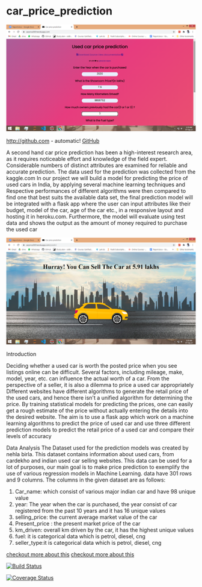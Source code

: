 # car_price_prediction



[![carprice](https://github.com/ajmalbinnizam/car_price_prediction/blob/master/static/images/1.png)](https://carprice369@herokuapp.com)




http://github.com - automatic!
[GitHub](http://github.com)

A second hand car price prediction has been a high-interest research area, as it requires
noticeable effort and knowledge of the field expert. Considerable numbers of distinct
attributes are examined for reliable and accurate prediction. The data used for the
prediction was collected from the kaggle.com
In our project we will build a model for predicting the price of used cars in India, by
applying several machine learning techniques and Respective performances of different
algorithms were then compared to find one that best suits the available data set, the final
prediction model will be integrated with a flask app where the user can input attributes like
their budget, model of the car, age of the car etc., in a responsive layout and hosting it in
heroku.com. Furthermore, the model will evaluate using test data and shows the output as
the amount of money required to purchase the used car

[![carprice](https://github.com/ajmalbinnizam/car_price_prediction/blob/master/static/images/2.png)](https://ajmalbinnizam.github.io/#projects/)


Introduction

Deciding whether a used car is worth the posted price when you see listings online can
be difficult. Several factors, including mileage, make, model, year, etc. can influence the
actual worth of a car. From the perspective of a seller, it is also a dilemma to price a used
car appropriately
Different websites have different algorithms to generate the retail price of the used cars,
and hence there isn&#39;t a unified algorithm for determining the price. By training statistical
models for predicting the prices, one can easily get a rough estimate of the price without
actually entering the details into the desired website.
The aim is to use a flask app which work on a machine learning algorithms to predict
the price of used car and use three different prediction models to predict the retail price of
a used car and compare their levels of accuracy

Data Analysis
The Dataset used for the prediction models was created by nehla birla. This dataset
contains information about used cars, from cardekho and indian used car selling websites.
This data can be used for a lot of purposes, our main goal is to make price prediction to
exemplify the use of various regression models in Machine Learning. data have 301 rows
and 9 columns.
The columns in the given dataset are as follows:

1. Car_name: which consist of various major indian car and have 98 unique value
2. year: The year when the car is purchased, the year consist of car registered from
the past 10 years and it has 16 unique values
3. selling_price: the current average market value of the car
4. Present_price : the present market price of the car
5. km_driven: overall km driven by the car, it has the highest unique values
6. fuel: it is categorical data which is petrol, diesel, cng
7. seller_type:it is categorical data which is petrol, diesel, cng

<a href="https://ajmalbinnizam.github.io/#projects"> checkout more about this</a>
<a href="https://drive.google.com/file/d/17oZuDQeKi6dKK72vDhCAuIGR7bO60h5Z/view"> checkout more about this</a>


[![Build Status](http://img.shields.io/travis/badges/badgerbadgerbadger.svg?style=flat-square)](https://travis-ci.org/badges/badgerbadgerbadger) 

[![Coverage Status](http://img.shields.io/coveralls/badges/badgerbadgerbadger.svg?style=flat-square)](https://coveralls.io/r/badges/badgerbadgerbadger) 
